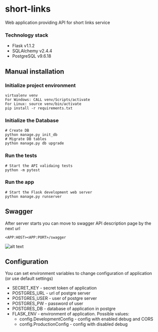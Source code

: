 # short-links
 Web application providing API for short links service

### Technology stack
- Flask v1.1.2
- SQLAlchemy v2.4.4
- PostgreSQL v9.6.18

## Manual installation
### Initialize project environment

    virtualenv venv
    For Windows: CALL venv/Scripts/activate
    For Linux: source venv/bin/activate
    pip install -r requirements.txt


### Initialize the Database
       
    # Create DB
    python manage.py init_db
    # Migrate DB tables
    python manage.py db upgrade

### Run the tests

    # Start the API validaing tests
    python -m pytest


### Run the app

    # Start the Flask development web server
    python manage.py runserver
 
## Swagger
After server starts you can move to swagger API description page by the next url

    <APP:HOST><APP:PORT>/swagger
![alt text](https://i.ibb.co/W5p27s0/image.png)

## Configuration
You can set environment variables 
to change configuration of application (or use default settings)  
- SECRET_KEY - secret token of application
- POSTGRES_URL - url of postgre server
- POSTGRES_USER - user of postgre server
- POSTGRES_PW - password of user
- POSTGRES_DB - database of application in postgre
- FLASK_ENV - environment of application. Possible values:
   * config.DevelopmentConfig - config with enabled debug and CORS
   * config.ProductionConfig - config with disabled debug